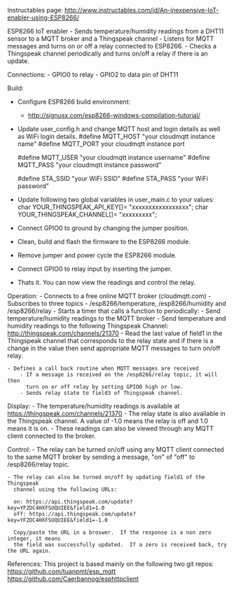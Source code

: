 Instructables page:
http://www.instructables.com/id/An-inexpensive-IoT-enabler-using-ESP8266/

ESP8266 IoT enabler
	- Sends temperature/humidity readings from a DHT11 sensor
	  to a MQTT broker and a Thingspeak channel
	- Listens for MQTT messages and turns on or off a relay
	  connected to ESP8266.
	- Checks a Thingspeak channel periodically and turns on/off
	  a relay if there is an update.
	  
Connections:
    - GPIO0   to  relay
    - GPIO2   to  data pin of DHT11	  
    
Build:
* Configure ESP8266 build environment:
  - http://signusx.com/esp8266-windows-compilation-tutorial/
* Update user_config.h and change MQTT host and login details
  as well as WiFi login details.
  	#define MQTT_HOST	"your cloudmqtt instance name" 
	#define MQTT_PORT	your cloudmqtt instance port

	#define MQTT_USER	"your cloudmqtt instance username"
	#define MQTT_PASS	"your cloudmqtt instance password"

	#define STA_SSID        "your WiFi SSID"
	#define STA_PASS        "your WiFi password"    
* Update following two global variables in user_main.c to your
  values:
	char YOUR_THINGSPEAK_API_KEY[]=  "xxxxxxxxxxxxxxxxx";
	char YOUR_THINGSPEAK_CHANNEL[]= "xxxxxxxxx";

* Connect GPIO0 to ground by changing the jumper position.
* Clean, build and flash the firmware to the ESP8266 module.
* Remove jumper and power cycle the ESP8266 module.
* Connect GPIO0 to relay input by inserting the jumper.
* Thats it.  You can now view the readings and control the relay.
    
Operation:
	- Connects to a free online MQTT broker (cloudmqtt.com)
	- Subscribes to three topics - /esp8266/temperature, /esp8266/humidity and
	  /esp8266/relay
	- Starts a timer that calls a function to periodically:
	  	- Send temperature/humidity readings to the MQTT broker
	  	- Send temperature and humidity readings to the following Thingspeak
	  	  Channel:
	  	   	  http://thingspeak.com/channels/21370
	  	- Read the last value of field1 in the Thingspeak channel that
	  	  corresponds to the relay state and if there is a change in the value
	  	  then send appropriate MQTT messages to turn on/off relay.
	  	  
	- Defines a call back routine when MQTT messages are received
		- If a message is received on the /esp8266/relay topic, it will then
		  turn on or off relay by setting GPIO0 high or low.
		- Sends relay state to field3 of Thingspeak channel.
		  
Display:
	- The temperature/humidity readings is available at https://thingspeak.com/channels/21370
	- The relay state is also available in the Thingspeak channel.  A value of -1.0 means
	  the relay is off and 1.0 means it is on.
	- These readings can also be viewed through any MQTT client connected to the broker.
	  
Control:
	- The relay can be turned on/off using any MQTT client connected to the same
	  MQTT broker by sending a message, "on" of "off" to /esp8266/relay topic.
	
	- The relay can also be turned on/off by updating field1 of the Thingspeak
	  channel using the following URLs:

	  on: https://api.thingspeak.com/update?key=YF2DC4HXFSUQUIEE&field1=1.0
	  off: https://api.thingspeak.com/update?key=YF2DC4HXFSUQUIEE&field1=-1.0
	  
	  Copy/paste the URL in a broswer.  If the response is a non zero integer, it means
	  the field was successfully updated.  If a zero is received back, try the URL again.
  	
References:
	This project is based mainly on the following two git repos:
		https://github.com/tuanpmt/esp_mqtt
		https://github.com/Caerbannog/esphttpclient
	